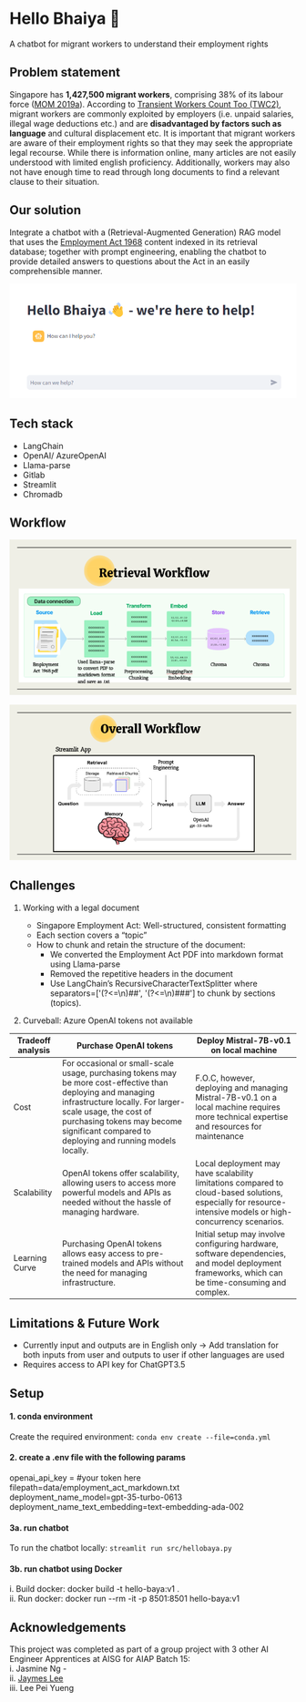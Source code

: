 # Hello Bhaiya 👋  
A chatbot for migrant workers to understand their employment rights 

## Problem statement 

Singapore has **1,427,500 migrant workers**, comprising 38% of its labour force ([MOM 2019a](https://www.ilo.org/wcmsp5/groups/public/---asia/---ro-bangkok/documents/briefingnote/wcms_766633.pdf)).
According to [Transient Workers Count Too (TWC2)](https://twc2.org.sg/who-we-are/cause/), migrant workers are commonly exploited by employers (i.e. unpaid salaries, illegal wage deductions etc.) and are **disadvantaged by factors such as language** and cultural displacement etc. It is important that migrant workers are aware of their employment rights so that they  may seek the appropriate legal recourse. 
While there is information online, many articles are not easily understood with limited english proficiency. Additionally, workers may also not have enough time to read through long documents to find a relevant clause to their situation.

## Our solution 

Integrate a chatbot with a (Retrieval-Augmented Generation) RAG model that uses the [Employment Act 1968](https://sso.agc.gov.sg/Act/EmA1968) content indexed in its retrieval database; together with prompt engineering, enabling the chatbot to provide detailed answers to questions about the Act in an easily comprehensible manner.

![Front end interface](images/chatbot.png)

## Tech stack
- LangChain
- OpenAI/ AzureOpenAI
- Llama-parse
- Gitlab
- Streamlit
- Chromadb 

## Workflow
![Retrieval workflow](images/workflow1.png)

![Overall workflow](images/workflow2.png)

## Challenges

1. Working with a legal document
    - Singapore Employment Act: Well-structured, consistent formatting
    - Each section covers a “topic”
    - How to chunk and retain the structure of the document:
        - We converted the Employment Act PDF into markdown format using Llama-parse
        - Removed the repetitive headers in the document
        - Use LangChain’s RecursiveCharacterTextSplitter where separators=['(?<=\n)##', '(?<=\n)###'] to chunk by sections (topics).

2. Curveball: Azure OpenAI tokens not available

| Tradeoff analysis | Purchase OpenAI tokens | Deploy Mistral-7B-v0.1 on local machine |
|---|---|---|
| Cost | For occasional or small-scale usage, purchasing tokens may be more cost-effective than deploying and managing infrastructure locally. For larger-scale usage, the cost of purchasing tokens may become significant compared to deploying and running models locally. | F.O.C, however, deploying and managing Mistral-7B-v0.1 on a local machine requires more technical expertise and resources for maintenance  |
| Scalability | OpenAI tokens offer scalability, allowing users to access more powerful models and APIs as needed without the hassle of managing hardware. | Local deployment may have scalability limitations compared to cloud-based solutions, especially for resource-intensive models or high-concurrency scenarios. |
| Learning Curve | Purchasing OpenAI tokens allows easy access to pre-trained models and APIs without the need for managing infrastructure. | Initial setup may involve configuring hardware, software dependencies, and model deployment frameworks, which can be time-consuming and complex. |


## Limitations & Future Work

- Currently input and outputs are in English only -> Add translation for both inputs from user and outputs to user if other languages are used
- Requires access to API key for ChatGPT3.5

## Setup

#### 1. conda environment 

Create the required environment: `conda env create --file=conda.yml`

#### 2. create a .env file with the following params

openai_api_key = #your token here
filepath=data/employment_act_markdown.txt
deployment_name_model=gpt-35-turbo-0613
deployment_name_text_embedding=text-embedding-ada-002

#### 3a. run chatbot 

To run the chatbot locally: `streamlit run src/hellobaya.py`

#### 3b. run chatbot using Docker 

i. Build docker: docker build -t hello-baya:v1 . <br>
ii. Run docker: docker run --rm -it -p 8501:8501 hello-baya:v1

## Acknowledgements

This project was completed as part of a group project with 3 other AI Engineer Apprentices at AISG for AIAP Batch 15: <br>
i. Jasmine Ng -  <br>
ii. [Jaymes Lee](https://www.linkedin.com/in/jaymeslee/) <br>
iii. Lee Pei Yueng  
